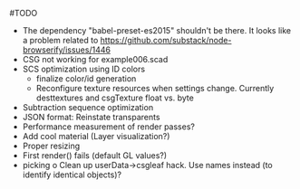#TODO

* The dependency "babel-preset-es2015" shouldn't be there. It looks like a problem related to https://github.com/substack/node-browserify/issues/1446
* CSG not working for example006.scad
* SCS optimization using ID colors
  - finalize color/id generation
  - Reconfigure texture resources when settings change. Currently desttextures and csgTexture float vs. byte
* Subtraction sequence optimization
* JSON format: Reinstate transparents
* Performance measurement of render passes?
* Add cool material (Layer visualization?)
* Proper resizing
* First render() fails (default GL values?)
* picking
  o Clean up userData->csgleaf hack. Use names instead (to identify identical objects)?
    
  
